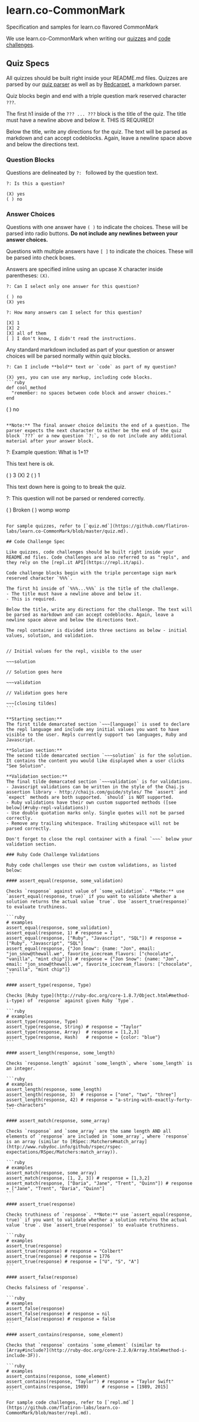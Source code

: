 # learn.co-CommonMark

Specification and samples for learn.co flavored CommonMark

We use learn.co-CommonMark when writing our [quizzes](#quiz-specs) and [code challenges](#code-challenge-spec).

## Quiz Specs

All quizzes should be built right inside your README.md files. Quizzes are parsed by our [quiz parser](https://github.com/flatiron-labs/ironboard/blob/1801b23c562cb7bd8ef9e13d6df97f19cac4aecb/lib/inline_quiz_parser.rb) as well as by [Redcarpet](https://github.com/vmg/redcarpet), a markdown parser.

Quiz blocks begin and end with a triple question mark reserved character `???`.

The first h1 inside of the `??? ... ???` block is the title of the quiz. The title must have a newline above and below it.  THIS IS REQUIRED!

Below the title, write any directions for the quiz. The text will be parsed as markdown and can accept codeblocks. Again, leave a newline space above and below the directions text.

### Question Blocks

Questions are delineated by `?: ` followed by the question text.

```
?: Is this a question?

(X) yes
( ) no
```

### Answer Choices

Questions with one answer have `( )` to indicate the choices. These will be parsed into radio buttons. **Do not include any newlines between your answer choices.**

Questions with multiple answers have `[ ]` to indicate the choices. These will be parsed into check boxes.

Answers are specified inline using an upcase X character inside parentheses: `(X)`.

```
?: Can I select only one answer for this question?

( ) no
(X) yes

?: How many answers can I select for this question?

[X] 1
[X] 2
[X] all of them
[ ] I don't know, I didn't read the instructions.
```

Any standard markdown included as part of your question or answer choices will be parsed normally within quiz blocks.

```
?: Can I include **bold** text or `code` as part of my question?

(X) yes, you can use any markup, including code blocks.
```ruby
def cool_method
  "remember: no spaces between code block and answer choices."
end
````
( ) no
```

**Note:** The final answer choice delimits the end of a question. The parser expects the next character to either be the end of the quiz block `???` or a new question `?:`, so do not include any additional material after your answer block.

```
?: Example question: What is 1+1?

This text here is ok.

( ) 3
(X) 2
( ) 1

This text down here is going to to break the quiz.

?: This question will not be parsed or rendered correctly.

( ) Broken
( ) womp womp
```

For sample quizzes, refer to [`quiz.md`](https://github.com/flatiron-labs/learn.co-CommonMark/blob/master/quiz.md).  

## Code Challenge Spec

Like quizzes, code challenges should be built right inside your README.md files. Code challenges are also referred to as "repls", and they rely on the [repl.it API](https://repl.it/api).

Code challenge blocks begin with the triple percentage sign mark reserved character `%%%`.

The first h1 inside of `%%%...%%%` is the title of the challenge.
- The title must have a newline above and below it.
- This is required.

Below the title, write any directions for the challenge. The text will be parsed as markdown and can accept codeblocks. Again, leave a newline space above and below the directions text.

The repl container is divided into three sections as below - initial values, solution, and validation.

```
~~~language

// Initial values for the repl, visible to the user

~~~solution

// Solution goes here

~~~validation

// Validation goes here

~~~[closing tildes]
```

**Starting section:**  
The first tilde demarcated section `~~~[language]` is used to declare the repl language and include any initial values you want to have visible to the user. Repls currently support two languages, Ruby and Javascript.  

**Solution section:**  
The second tilde demarcated section `~~~solution` is for the solution. It contains the content you would like displayed when a user clicks "See Solution".  

**Validation section:**  
The final tilde demarcated section `~~~validation` is for validations.  
- Javascript validations can be written in the style of the Chai.js assertion library - http://chaijs.com/guide/styles/ The `assert` and `expect` methods are both supported. `should` is NOT supported.
- Ruby validations have their own custom supported methods ([see below](#ruby-repl-validations))
- Use double quotation marks only. Single quotes will not be parsed correctly.  
- Remove any trailing whitespace. Trailing whitespace will not be parsed correctly.  

Don't forget to close the repl container with a final `~~~` below your validation section.

### Ruby Code Challenge Validations

Ruby code challenges use their own custom validations, as listed below:

#### assert_equal(response, some_validation)

Checks `response` against value of `some_validation`. **Note:** use `assert_equal(response, true)` if you want to validate whether a solution returns the actual value `true`. Use `assert_true(response)` to evaluate truthiness.

```ruby
# examples
assert_equal(response, some_validation)
assert_equal(response, 1) # response = 1
assert_equal(response, ["Ruby", "Javascript", "SQL"]) # response = ["Ruby", "Javascript", "SQL"]
assert_equal(response, {"Jon Snow": {name: "Jon", email: "jon_snow@thewall.we", favorite_icecream_flavors: ["chocolate", "vanilla", "mint chip"]}) # response = {"Jon Snow": {name: "Jon", email: "jon_snow@thewall.we", favorite_icecream_flavors: ["chocolate", "vanilla", "mint chip"]}
```

#### assert_type(response, Type)

Checks [Ruby type](http://ruby-doc.org/core-1.8.7/Object.html#method-i-type) of `response` against given Ruby `Type`.

```ruby
# examples
assert_type(response, Type)
assert_type(response, String) # response = "Taylor"
assert_type(response, Array)  # response = [1,2,3]
assert_type(response, Hash)   # response = {color: "blue"}
```

#### assert_length(response, some_length)

Checks `response.length` against `some_length`, where `some_length` is an integer.

```ruby
# examples
assert_length(response, some_length)
assert_length(response, 3)  # response = ["one", "two", "three"]
assert_length(response, 42) # response = "a-string-with-exactly-forty-two-characters"
```

#### assert_match(response, some_array)

Checks `response` and `some_array` are the same length AND all elements of `response` are included in `some_array`, where `response` is an array (similar to [RSpec::Matchers#match_array](http://www.rubydoc.info/github/rspec/rspec-expectations/RSpec/Matchers:match_array)).

```ruby
# examples
assert_match(response, some_array)
assert_match(response, [1, 2, 3]) # response = [1,3,2]
assert_match(response, ["Daria", "Jane", "Trent", "Quinn"]) # response = ["Jane", "Trent", "Daria", "Quinn"]
```

#### assert_true(response)

Checks truthiness of `response`. **Note:** use `assert_equal(response, true)` if you want to validate whether a solution returns the actual value `true`. Use `assert_true(response)` to evaluate truthiness.

```ruby
# examples
assert_true(response)
assert_true(response) # response = "Colbert"
assert_true(response) # response = 1776
assert_true(response) # response = ["U", "S", "A"]
```

#### assert_false(response)

Checks falsiness of `response`.

```ruby
# examples
assert_false(response)
assert_false(response) # response = nil
assert_false(response) # response = false
```

#### assert_contains(response, some_element)

Checks that `response` contains `some_element` (similar to [Array#include?](http://ruby-doc.org/core-2.2.0/Array.html#method-i-include-3F)).

```ruby
# examples
assert_contains(response, some_element)
assert_contains(response, "Taylor") # response = "Taylor Swift"
assert_contains(response, 1989)     # response = [1989, 2015]
```

For sample code challenges, refer to [`repl.md`](https://github.com/flatiron-labs/learn.co-CommonMark/blob/master/repl.md).
